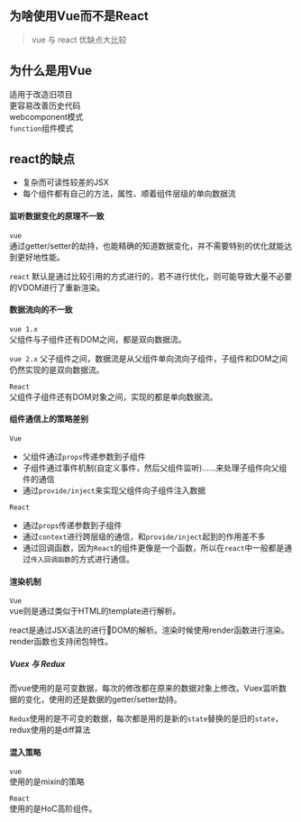 ## 为啥使用Vue而不是React
> vue 与 react 优缺点大比较

## 为什么是用Vue
适用于改造旧项目     
更容易改善历史代码     
webcomponent模式     
`function`组件模式     

## react的缺点
* 复杂而可读性较差的JSX
* 每个组件都有自己的方法，属性、顺着组件层级的单向数据流


#### 监听数据变化的原理不一致
`vue`  
通过getter/setter的劫持，也能精确的知道数据变化，并不需要特别的优化就能达到更好地性能。     


`react` 
默认是通过比较引用的方式进行的，若不进行优化，则可能导致大量不必要的VDOM进行了重新渲染。     


#### 数据流向的不一致  
`vue 1.x`  
父组件与子组件还有DOM之间，都是双向数据流。    

`vue 2.x` 
父子组件之间，数据流是从父组件单向流向子组件，子组件和DOM之间仍然实现的是双向数据流。       


`React`   
父组件子组件还有DOM对象之间，实现的都是单向数据流。    

#### 组件通信上的策略差别     
`Vue`      
* 父组件通过`props`传递参数到子组件  
* 子组件通过事件机制(自定义事件，然后父组件监听)......来处理子组件向父组件的通信     
* 通过`provide/inject`来实现父组件向子组件注入数据     

`React`     
* 通过`props`传递参数到子组件   
* 通过`context`进行跨层级的通信，和`provide/inject`起到的作用差不多     
* 通过回调函数，因为`React`的组件更像是一个函数，所以在`react`中一般都是通过`传入回调函数`的方式进行通信。      

#### 渲染机制  
`Vue`      
vue则是通过类似于HTML的template进行解析。


react是通过JSX语法的进行DOM的解析。渲染时候使用render函数进行渲染。    render函数也支持闭包特性。     

##### Vuex 与 Redux
而vue使用的是可变数据，每次的修改都在原来的数据对象上修改。Vuex监听数据的变化，使用的还是数据的getter/setter劫持。

`Redux`使用的是不可变的数据，每次都是用的是新的`state`替换的是旧的`state`，redux使用的是diff算法     







#### 混入策略  
`vue`    
使用的是mixin的策略   

`React`    
使用的是HoC高阶组件。